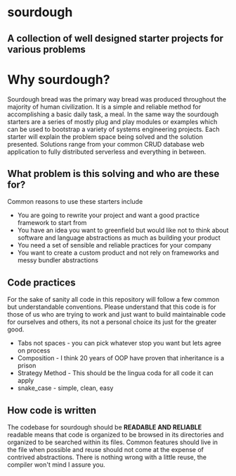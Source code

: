 # sourdough
## A collection of well designed starter projects for various problems

# Why sourdough?
Sourdough bread was the primary way bread was produced throughout the majority of human civilization. It is a simple and reliable method for accomplishing a basic daily task, a meal. In the same way the sourdough starters are a series of mostly plug and play modules or examples which can be used to bootstrap a variety of systems engineering projects. Each starter will explain the problem space being solved and the solution presented. Solutions range from your common CRUD database web application to fully distributed serverless and everything in between. 

## What problem is this solving and who are these for?
Common reasons to use these starters include 
 - You are going to rewrite your project and want a good practice framework to start from
 - You have an idea you want to greenfield but would like not to think about software and language abstractions as much as building your product
 - You need a set of sensible and reliable practices for your company
 - You want to create a custom product and not rely on frameworks and messy bundler abstractions

## Code practices
For the sake of sanity all code in this repository will follow a few common but understandable conventions. Please understand that this code is for those of us who are trying to work and just want to build maintainable code for ourselves and others, its not a personal choice its just for the greater good.
 - Tabs not spaces - you can pick whatever stop you want but lets agree on process
 - Composition - I think 20 years of OOP have proven that inheritance is a prison
 - Strategy Method - This should be the lingua coda for all code it can apply
 - snake_case - simple, clean, easy

## How code is written 
The codebase for sourdough should be <b>READABLE AND RELIABLE</b> 
readable means that code is organized to be browsed in its directories and organized to be searched within its files. Common features should live in the file when possible and reuse should not come at the expense of contrived abstractions. There is nothing wrong with a little reuse, the compiler won't mind I assure you. 
